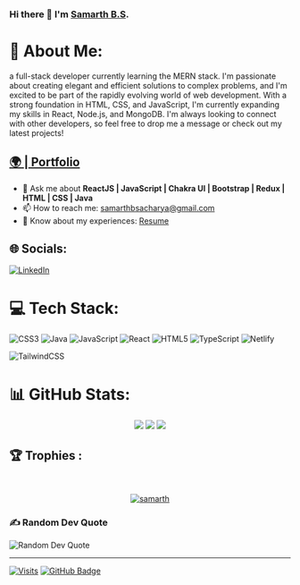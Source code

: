 <!-- **samarthbsss/samarthbsss** is a ✨ _special_ ✨ repository because its `README.md` (this file) appears on your GitHub profile. -->
### Hi there 👋 I'm <a href="https://github.com/samarthbsss" target="_blank" rel="noopener noreferrer">Samarth B.S</a>.

# 💫 About Me:
   a full-stack developer currently learning the MERN stack. I'm passionate about creating elegant and efficient solutions to complex problems, and I'm excited to be part of the rapidly evolving world of web development. With a strong foundation in HTML, CSS, and JavaScript, I'm currently expanding my skills in React, Node.js, and MongoDB. I'm always looking to connect with other developers, so feel free to drop me a message or check out my latest projects!

<h2><a href="https://samarthbsss.github.io/">🌍 | Portfolio </a></h2>

- 💬 Ask me about **ReactJS |  JavaScript | Chakra UI | Bootstrap | Redux | HTML | CSS | Java**
- 📫 How to reach me: samarthbsacharya@gmail.com
- 📄 Know about my experiences: [Resume](https://www.dropbox.com/s/c1dhnaj5tp7hnf2/Samarth-B-S-Resume.pdf?dl=0)

## 🌐 Socials:
[![LinkedIn](https://img.shields.io/badge/LinkedIn-%230077B5.svg?logo=linkedin&logoColor=white)](https://linkedin.com/in/samarthbsacharya/)

# 💻 Tech Stack:
![CSS3](https://img.shields.io/badge/css3-%231572B6.svg?style=for-the-badge&logo=css3&logoColor=white)
![Java](https://img.shields.io/badge/java-%23ED8B00.svg?style=for-the-badge&logo=java&logoColor=white)
![JavaScript](https://img.shields.io/badge/javascript-%23323330.svg?style=for-the-badge&logo=javascript&logoColor=%23F7DF1E)
![React](https://img.shields.io/badge/react-%2320232a.svg?style=for-the-badge&logo=react&logoColor=%2361DAFB)
![HTML5](https://img.shields.io/badge/html5-%23E34F26.svg?style=for-the-badge&logo=html5&logoColor=white)
![TypeScript](https://img.shields.io/badge/typescript-%23007ACC.svg?style=for-the-badge&logo=typescript&logoColor=white)
![Netlify](https://img.shields.io/badge/netlify-%23000000.svg?style=for-the-badge&logo=netlify&logoColor=#00C7B7)

<!--![React Native](https://img.shields.io/badge/react_native-%2320232a.svg?style=for-the-badge&logo=react&logoColor=%2361DAFB)-->

![TailwindCSS](https://img.shields.io/badge/tailwindcss-%2338B2AC.svg?style=for-the-badge&logo=tailwind-css&logoColor=white)

# 📊 GitHub Stats:

<div align="center">
<!--    ![Top Languages](https://github-readme-stats.vercel.app/api/top-langs/?username=samarthbsss&theme=transparent&hide_border=true&include_all_commits=false&count_private=true&layout=compact) 
   ![GitHub Stats](https://github-readme-stats.vercel.app/api?username=samarthbsss&theme=transparent&hide_border=true&include_all_commits=false&count_private=true)
![GitHub Streak](https://github-readme-streak-stats.herokuapp.com/?user=samarthbsss&theme=transparent&hide_border=true)
   -->
   <img src="https://github-readme-streak-stats.herokuapp.com/?user=samarthbsss&theme=transparent&hide_border=true"/>
   <img src="https://github-readme-stats.vercel.app/api?username=samarthbsss&theme=transparent&hide_border=true&include_all_commits=false&count_private=true"/>
   <img src ="https://github-readme-stats.vercel.app/api/top-langs/?username=samarthbsss&theme=transparent&hide_border=true&include_all_commits=false&count_private=true&layout=compact"/>
</div>



## 🏆 Trophies :
<br/>
<p align="center"> <a href="https://github.com/ryo-ma/github-profile-trophy"><img src="https://github-profile-trophy.vercel.app/?username=samarthbsss&theme=onedark" alt="samarth" /></a> </p>


### ✍️ Random Dev Quote
![Random Dev Quote](https://quotes-github-readme.vercel.app/api?type=horizontal&theme=radical)

---

[![Visits](https://visitcount.itsvg.in/api?id=samarthbsss&icon=0&color=0)](https://visitcount.itsvg.in)
 <a href="https://github.com/samarthbsss?tab=followers">
        <img src="https://img.shields.io/github/followers/Bharat-Shaw?label=Followers&style=social" alt="GitHub Badge">
</a>
